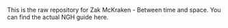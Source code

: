 This is the raw repository for Zak McKraken - Between time and space. You can find the actual NGH guide here.
